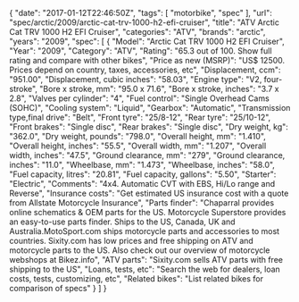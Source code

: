 {
    "date": "2017-01-12T22:46:50Z",
    "tags": [
        "motorbike",
        "spec"
    ],
    "url": "spec\/arctic\/2009\/arctic-cat-trv-1000-h2-efi-cruiser",
    "title": "ATV Arctic Cat TRV 1000 H2 EFI Cruiser",
    "categories": "ATV",
    "brands": "arctic",
    "years": "2009",
    "spec": [
        {
            "Model": "Arctic Cat TRV 1000 H2 EFI Cruiser",
            "Year": "2009",
            "Category": "ATV",
            "Rating": "65.3 out of 100. Show full rating and compare with other bikes",
            "Price as new (MSRP)": "US$ 12500.   Prices depend on country, taxes, accessories, etc",
            "Displacement, ccm": "951.00",
            "Displacement, cubic inches": "58.03",
            "Engine type": "V2, four-stroke",
            "Bore x stroke, mm": "95.0 x 71.6",
            "Bore x stroke, inches": "3.7 x 2.8",
            "Valves per cylinder": "4",
            "Fuel control": "Single Overhead Cams (SOHC)",
            "Cooling system": "Liquid",
            "Gearbox": "Automatic",
            "Transmission type,final drive": "Belt",
            "Front tyre": "25\/8-12",
            "Rear tyre": "25\/10-12",
            "Front brakes": "Single disc",
            "Rear brakes": "Single disc",
            "Dry weight, kg": "362.0",
            "Dry weight, pounds": "798.0",
            "Overall height, mm": "1.410",
            "Overall height, inches": "55.5",
            "Overall width, mm": "1.207",
            "Overall width, inches": "47.5",
            "Ground clearance, mm": "279",
            "Ground clearance, inches": "11.0",
            "Wheelbase, mm": "1.473",
            "Wheelbase, inches": "58.0",
            "Fuel capacity, litres": "20.81",
            "Fuel capacity, gallons": "5.50",
            "Starter": "Electric",
            "Comments": "4x4. Automatic CVT with EBS, Hi\/Lo range and Reverse",
            "Insurance costs": "Get estimated US insurance cost with a quote from Allstate Motorcycle Insurance",
            "Parts finder": "Chaparral provides online schematics & OEM parts for the US.   Motorcycle Superstore provides an easy-to-use parts finder. Ships to the US, Canada, UK and Australia.MotoSport.com ships motorcycle parts and accessories to most countries.    Sixity.com has low prices and free shipping on ATV and motorcycle parts to the US. Also check out our overview of motorcycle webshops at Bikez.info",
            "ATV parts": "Sixity.com sells ATV parts with free shipping to the US",
            "Loans, tests, etc": "Search the web for dealers, loan costs, tests, customizing, etc",
            "Related bikes": "List related bikes for comparison of specs"
        }
    ]
}